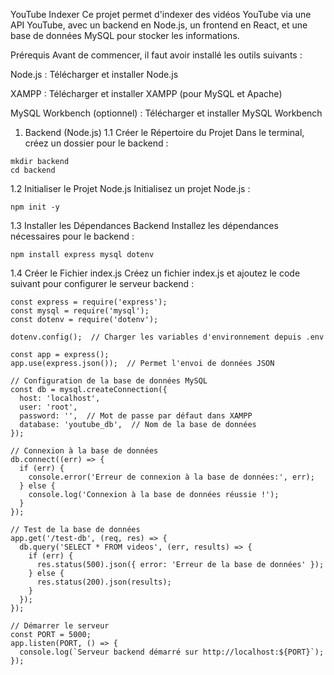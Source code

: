 YouTube Indexer
Ce projet permet d'indexer des vidéos YouTube via une API YouTube, avec un backend en Node.js, un frontend en React, et une base de données MySQL pour stocker les informations.



Prérequis
Avant de commencer, il faut avoir installé les outils suivants :

Node.js : Télécharger et installer Node.js

XAMPP : Télécharger et installer XAMPP (pour MySQL et Apache)

MySQL Workbench (optionnel) : Télécharger et installer MySQL Workbench


1. Backend (Node.js)
1.1 Créer le Répertoire du Projet
Dans le terminal, créez un dossier pour le backend :

```
mkdir backend
cd backend
```

1.2 Initialiser le Projet Node.js
Initialisez un projet Node.js :

```
npm init -y
```


1.3 Installer les Dépendances Backend
Installez les dépendances nécessaires pour le backend :


```
npm install express mysql dotenv
```


1.4 Créer le Fichier index.js
Créez un fichier index.js et ajoutez le code suivant pour configurer le serveur backend :


```
const express = require('express');
const mysql = require('mysql');
const dotenv = require('dotenv');

dotenv.config();  // Charger les variables d'environnement depuis .env

const app = express();
app.use(express.json());  // Permet l'envoi de données JSON

// Configuration de la base de données MySQL
const db = mysql.createConnection({
  host: 'localhost',
  user: 'root',
  password: '',  // Mot de passe par défaut dans XAMPP
  database: 'youtube_db',  // Nom de la base de données
});

// Connexion à la base de données
db.connect((err) => {
  if (err) {
    console.error('Erreur de connexion à la base de données:', err);
  } else {
    console.log('Connexion à la base de données réussie !');
  }
});

// Test de la base de données
app.get('/test-db', (req, res) => {
  db.query('SELECT * FROM videos', (err, results) => {
    if (err) {
      res.status(500).json({ error: 'Erreur de la base de données' });
    } else {
      res.status(200).json(results);
    }
  });
});

// Démarrer le serveur
const PORT = 5000;
app.listen(PORT, () => {
  console.log(`Serveur backend démarré sur http://localhost:${PORT}`);
});
````

